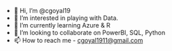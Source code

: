 - 👋 Hi, I’m @cgoyal19
- 👀 I’m interested in playing with Data.
- 🌱 I’m currently learning Azure & R
- 💞️ I’m looking to collaborate on PowerBI, SQL, Python 
- 📫 How to reach me - cgoyal1911@gmail.com

<!---
cgoyal19/cgoyal19 is a ✨ special ✨ repository because its `README.md` (this file) appears on your GitHub profile.
You can click the Preview link to take a look at your changes.
--->

